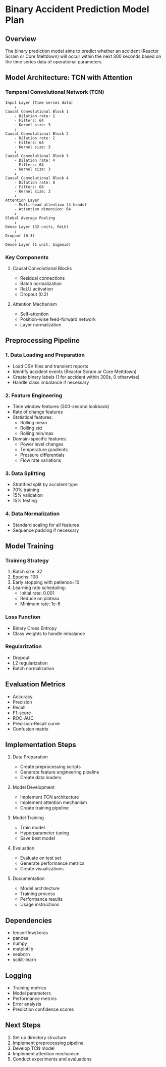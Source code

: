 # Binary Accident Prediction Model Plan

## Overview
The binary prediction model aims to predict whether an accident (Reactor Scram or Core Meltdown) will occur within the next 300 seconds based on the time series data of operational parameters.

## Model Architecture: TCN with Attention

### Temporal Convolutional Network (TCN)
```
Input Layer (Time series data)
    ↓
Causal Convolutional Block 1
    - Dilation rate: 1
    - Filters: 64
    - Kernel size: 3
    ↓
Causal Convolutional Block 2
    - Dilation rate: 2
    - Filters: 64
    - Kernel size: 3
    ↓
Causal Convolutional Block 3
    - Dilation rate: 4
    - Filters: 64
    - Kernel size: 3
    ↓
Causal Convolutional Block 4
    - Dilation rate: 8
    - Filters: 64
    - Kernel size: 3
    ↓
Attention Layer
    - Multi-head attention (4 heads)
    - Attention dimension: 64
    ↓
Global Average Pooling
    ↓
Dense Layer (32 units, ReLU)
    ↓
Dropout (0.3)
    ↓
Dense Layer (1 unit, Sigmoid)
```

### Key Components
1. Causal Convolutional Blocks
   - Residual connections
   - Batch normalization
   - ReLU activation
   - Dropout (0.2)

2. Attention Mechanism
   - Self-attention
   - Position-wise feed-forward network
   - Layer normalization

## Preprocessing Pipeline

### 1. Data Loading and Preparation
- Load CSV files and transient reports
- Identify accident events (Reactor Scram or Core Meltdown)
- Create binary labels (1 for accident within 300s, 0 otherwise)
- Handle class imbalance if necessary

### 2. Feature Engineering
- Time window features (300-second lookback)
- Rate of change features
- Statistical features:
  - Rolling mean
  - Rolling std
  - Rolling min/max
- Domain-specific features:
  - Power level changes
  - Temperature gradients
  - Pressure differentials
  - Flow rate variations

### 3. Data Splitting
- Stratified split by accident type
- 70% training
- 15% validation
- 15% testing

### 4. Data Normalization
- Standard scaling for all features
- Sequence padding if necessary

## Model Training

### Training Strategy
1. Batch size: 32
2. Epochs: 100
3. Early stopping with patience=10
4. Learning rate scheduling:
   - Initial rate: 0.001
   - Reduce on plateau
   - Minimum rate: 1e-6

### Loss Function
- Binary Cross Entropy
- Class weights to handle imbalance

### Regularization
- Dropout
- L2 regularization
- Batch normalization

## Evaluation Metrics
- Accuracy
- Precision
- Recall
- F1-score
- ROC-AUC
- Precision-Recall curve
- Confusion matrix

## Implementation Steps

1. Data Preparation
   - Create preprocessing scripts
   - Generate feature engineering pipeline
   - Create data loaders

2. Model Development
   - Implement TCN architecture
   - Implement attention mechanism
   - Create training pipeline

3. Model Training
   - Train model
   - Hyperparameter tuning
   - Save best model

4. Evaluation
   - Evaluate on test set
   - Generate performance metrics
   - Create visualizations

5. Documentation
   - Model architecture
   - Training process
   - Performance results
   - Usage instructions

## Dependencies
- tensorflow/keras
- pandas
- numpy
- matplotlib
- seaborn
- scikit-learn

## Logging
- Training metrics
- Model parameters
- Performance metrics
- Error analysis
- Prediction confidence scores

## Next Steps
1. Set up directory structure
2. Implement preprocessing pipeline
3. Develop TCN model
4. Implement attention mechanism
5. Conduct experiments and evaluations 